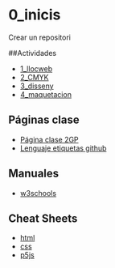 # 0_inicis
Crear un repositori

##Actividades
* [1_llocweb](https://albajota.github.io/1llocweb/)
* [2_CMYK](https://albajota.github.io/2_cmyk/)
* [3_disseny](https://albajota.github.io/3_disseny/)
* [4_maquetacion](https://albajota.github.io/4_maquetacion/)

## Páginas clase
* [Página clase 2GP](https://arquesm.github.io/2GP/)
* [Lenguaje etiquetas github](https://github.com/adam-p/markdown-here/wiki/Markdown-Cheatsheet)

## Manuales
* [w3schools](https://www.w3schools.com/)

## Cheat Sheets
* [html](https://websitesetup.org/HTML5-cheat-sheet.pdf)
* [css](https://websitesetup.org/wp-content/uploads/2016/10/wsu-css-cheat-sheet.pdf)
* [p5js](https://github.com/bmoren/p5js-cheat-sheet)
